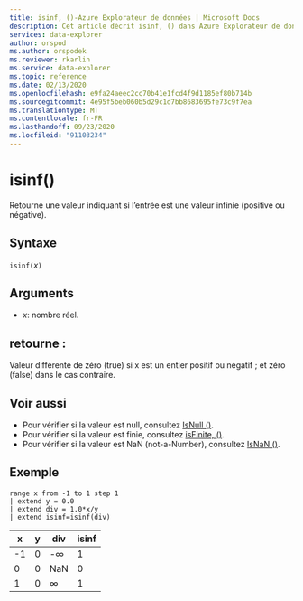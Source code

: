 ```yaml
---
title: isinf, ()-Azure Explorateur de données | Microsoft Docs
description: Cet article décrit isinf, () dans Azure Explorateur de données.
services: data-explorer
author: orspod
ms.author: orspodek
ms.reviewer: rkarlin
ms.service: data-explorer
ms.topic: reference
ms.date: 02/13/2020
ms.openlocfilehash: e9fa24aeec2cc70b41e1fcd4f9d1185ef80b714b
ms.sourcegitcommit: 4e95f5beb060b5d29c1d7bb8683695fe73c9f7ea
ms.translationtype: MT
ms.contentlocale: fr-FR
ms.lasthandoff: 09/23/2020
ms.locfileid: "91103234"
---
```

# <a name="isinf"></a>isinf()

Retourne une valeur indiquant si l’entrée est une valeur infinie (positive ou négative).  

## <a name="syntax"></a>Syntaxe

`isinf(`*x*`)`

## <a name="arguments"></a>Arguments

* *x*: nombre réel.

## <a name="returns"></a>retourne :

Valeur différente de zéro (true) si x est un entier positif ou négatif ; et zéro (false) dans le cas contraire.

## <a name="see-also"></a>Voir aussi

* Pour vérifier si la valeur est null, consultez [IsNull ()](isnullfunction.md).
* Pour vérifier si la valeur est finie, consultez [isFinite, ()](isfinitefunction.md).
* Pour vérifier si la valeur est NaN (not-a-Number), consultez [IsNaN ()](isnanfunction.md).

## <a name="example"></a>Exemple

```kusto
range x from -1 to 1 step 1
| extend y = 0.0
| extend div = 1.0*x/y
| extend isinf=isinf(div)
```

|x|y|div|isinf|
|---|---|---|---|
|-1|0|-∞|1|
|0|0|NaN|0|
|1|0|∞|1|
